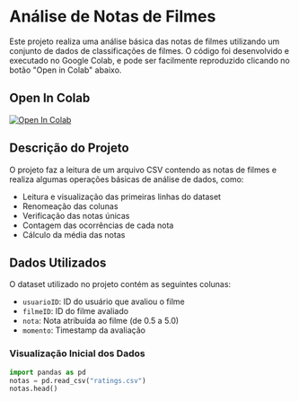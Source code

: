 # Análise de Notas de Filmes

Este projeto realiza uma análise básica das notas de filmes utilizando um conjunto de dados de classificações de filmes. O código foi desenvolvido e executado no Google Colab, e pode ser facilmente reproduzido clicando no botão "Open in Colab" abaixo.

## Open In Colab

[![Open In Colab](https://colab.research.google.com/assets/colab-badge.svg)](https://colab.research.google.com/github/usuario/repositorio/nome_do_notebook.ipynb)

## Descrição do Projeto

O projeto faz a leitura de um arquivo CSV contendo as notas de filmes e realiza algumas operações básicas de análise de dados, como:

- Leitura e visualização das primeiras linhas do dataset
- Renomeação das colunas
- Verificação das notas únicas
- Contagem das ocorrências de cada nota
- Cálculo da média das notas

## Dados Utilizados

O dataset utilizado no projeto contém as seguintes colunas:

- `usuarioID`: ID do usuário que avaliou o filme
- `filmeID`: ID do filme avaliado
- `nota`: Nota atribuída ao filme (de 0.5 a 5.0)
- `momento`: Timestamp da avaliação

### Visualização Inicial dos Dados

```python
import pandas as pd
notas = pd.read_csv("ratings.csv")
notas.head()
